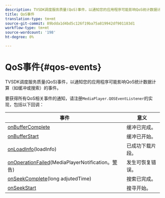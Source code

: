 ```yaml
---
description: TVSDK调度服务质量(QoS)事件，以通知您的应用程序可能影响QoS统计数据计算（如缓冲或搜索）的事件。
title: QoS事件
translation-type: tm+mt
source-git-commit: 89bdda1d4bd5c126f19ba75a819942df901183d1
workflow-type: tm+mt
source-wordcount: '198'
ht-degree: 0%

---
```



# QoS事件{#qos-events}

TVSDK调度服务质量(QoS)事件，以通知您的应用程序可能影响QoS统计数据计算（如缓冲或搜索）的事件。

要获得所有QoS相关事件的通知，请注册`MediaPlayer.QOSEventListener`的实现，包括以下回调：

| 事件 | 意义 |
|---|---|
| [onBufferComplete](https://help.adobe.com/en_US/primetime/api/psdk/javadoc_1.4/com/adobe/mediacore/MediaPlayer.QOSEventListener.html#onBufferComplete()) | 缓冲已完成。 |
| [onBufferStart](https://help.adobe.com/en_US/primetime/api/psdk/javadoc_1.4/com/adobe/mediacore/MediaPlayer.QOSEventListener.html#onBufferStart()) | 缓冲已开始。 |
| [onLoadInfo](https://help.adobe.com/en_US/primetime/api/psdk/javadoc_1.4/com/adobe/mediacore/MediaPlayer.QOSEventListener.html#onLoadInfo(com.adobe.mediacore.qos.LoadInfo))(loadInfo) | 已成功下载片段。 |
| [onOperationFailed](https://help.adobe.com/en_US/primetime/api/psdk/javadoc_1.4/com/adobe/mediacore/MediaPlayer.QOSEventListener.html)(MediaPlayerNotification。[警](https://help.adobe.com/en_US/primetime/api/psdk/javadoc_1.4/com/adobe/mediacore/MediaPlayerNotification.Warning.html) 告) | 发生可恢复错误。 |
| [onSeekComplete](https://help.adobe.com/en_US/primetime/api/psdk/javadoc_1.4/com/adobe/mediacore/MediaPlayer.QOSEventListener.html#onSeekComplete(long))(long adjutedTime) | 搜索已完成。 |
| [onSeekStart](https://help.adobe.com/en_US/primetime/api/psdk/javadoc_1.4/com/adobe/mediacore/MediaPlayer.QOSEventListener.html#onSeekStart()) | 搜寻开始。 |